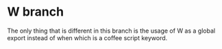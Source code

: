 # W branch #

The only thing that is different in this branch is the usage of W as a
global export instead of when which is a coffee script keyword.
